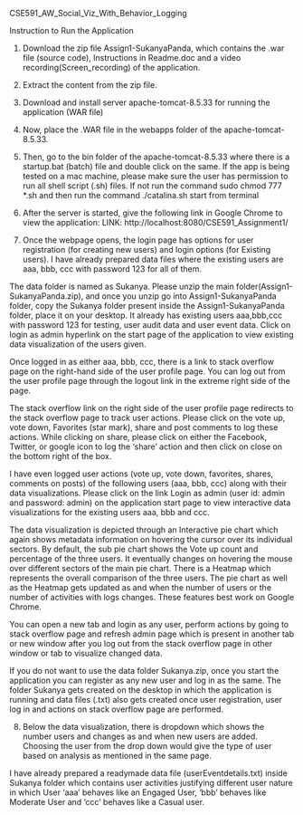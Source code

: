 CSE591_AW_Social_Viz_With_Behavior_Logging


Instruction to Run the Application
1.	Download the zip file Assign1-SukanyaPanda, which contains the .war file (source code), Instructions in Readme.doc and a video recording(Screen_recording) of the application.
2.	Extract the content from the zip file.
3.	Download and install server apache-tomcat-8.5.33 for running the application (WAR file)
4.	Now, place the .WAR file in the webapps folder of the apache-tomcat-8.5.33.
5.	Then, go to the bin folder of the apache-tomcat-8.5.33 where there is a startup.bat (batch) file and double click on the same. 
If the app is being tested on a mac machine, please make sure the user has permission to run all shell script (.sh) files. If not run the command sudo chmod 777 *.sh and then run the command ./catalina.sh start from terminal
6.	After the server is started, give the following link in Google Chrome to view the application:
LINK:  http://localhost:8080/CSE591_Assignment1/
 
7.	Once the webpage opens, the login page has options for user registration (for creating new users) and login options (for Existing users). I have already prepared data files where the existing users are aaa, bbb, ccc with password 123 for all of them. 

The data folder is named as Sukanya. Please unzip the main folder(Assign1-SukanyaPanda.zip), and once you unzip go into Assign1-SukanyaPanda folder, copy the Sukanya folder present inside the Assign1-SukanyaPanda folder, place it on your desktop. It already has existing users aaa,bbb,ccc with password 123 for testing, user audit data and user event data. Click on login as admin hyperlink on the start page of the application to view existing data visualization of the users given. 

Once logged in as either aaa, bbb, ccc, there is a link to stack overflow page on the right-hand side of the user profile page. You can log out from the user profile page through the logout link in the extreme right side of the page. 

The stack overflow link on the right side of the user profile page redirects to the stack overflow page to track user actions. Please click on the vote up, vote down, Favorites (star mark), share and post comments to log these actions. While clicking on share, please click on either the Facebook, Twitter, or google icon to log the ‘share’ action and then click on close on the bottom right of the box. 

I have even logged user actions (vote up, vote down, favorites, shares, comments on posts) of the following users (aaa, bbb, ccc) along with their data visualizations. Please click on the link Login as admin (user id: admin and password: admin) on the application start page to view interactive data visualizations for the existing users aaa, bbb and ccc.

The data visualization is depicted through an Interactive pie chart which again shows metadata information on hovering the cursor over its individual sectors. By default, the sub pie chart shows the Vote up count and percentage of the three users. It eventually changes on hovering the mouse over different sectors of the main pie chart. There is a Heatmap which represents the overall comparison of the three users. The pie chart as well as the Heatmap gets updated as and when the number of users or the number of activities with logs changes.
These features best work on Google Chrome.

You can open a new tab and login as any user, perform actions by going to stack overflow page and refresh admin page which is present in another tab or new window after you log out from the stack overflow page in other window or tab to visualize changed data.

If you do not want to use the data folder Sukanya.zip, once you start the application you can register as any new user and log in as the same. The folder Sukanya gets created on the desktop in which the application is running and data files (.txt) also gets created once user registration, user log in and actions on stack overflow page are performed.


8.	Below the data visualization, there is dropdown which shows the number users and changes as and when new users are added. Choosing the user from the drop down would give the type of user based on analysis as mentioned in the same page.

I have already prepared a readymade data file (userEventdetails.txt) inside Sukanya folder which contains user activities justifying different user nature in which User ‘aaa’ behaves like an Engaged User, ‘bbb’ behaves like Moderate User and ‘ccc’ behaves like a Casual user.

